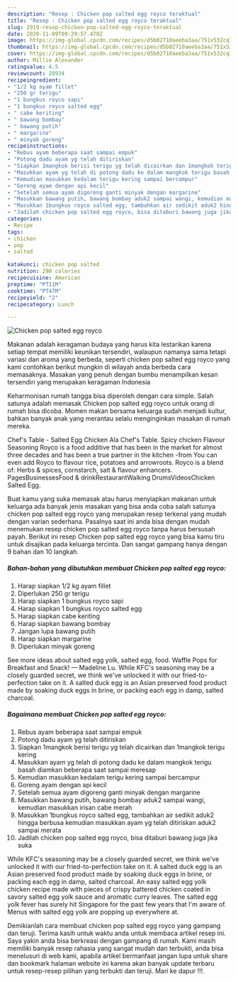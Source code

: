 ```yaml
---
description: "Resep : Chicken pop salted egg royco teraktual"
title: "Resep : Chicken pop salted egg royco teraktual"
slug: 2919-resep-chicken-pop-salted-egg-royco-teraktual
date: 2020-11-09T09:29:57.478Z
image: https://img-global.cpcdn.com/recipes/d5b02710aeeba3aa/751x532cq70/chicken-pop-salted-egg-royco-foto-resep-utama.jpg
thumbnail: https://img-global.cpcdn.com/recipes/d5b02710aeeba3aa/751x532cq70/chicken-pop-salted-egg-royco-foto-resep-utama.jpg
cover: https://img-global.cpcdn.com/recipes/d5b02710aeeba3aa/751x532cq70/chicken-pop-salted-egg-royco-foto-resep-utama.jpg
author: Millie Alexander
ratingvalue: 4.5
reviewcount: 28934
recipeingredient:
- "1/2 kg ayam fillet"
- "250 gr terigu"
- "1 bungkus royco sapi"
- "1 bungkus royco salted egg"
- " cabe keriting"
- " bawang bombay"
- " bawang putih"
- " margarine"
- " minyak goreng"
recipeinstructions:
- "Rebus ayam beberapa saat sampai empuk"
- "Potong dadu ayam yg telah ditiriskan"
- "Siapkan 1mangkok berisi terigu yg telah dicairkan dan 1mangkok terigu kering"
- "Masukkan ayam yg telah di potong dadu ke dalam mangkok terigu basah diamkan beberapa saat sampai meresap"
- "Kemudian masukkan kedalam terigu kering sampai bercampur"
- "Goreng ayam dengan api kecil"
- "Setelah semua ayam digoreng ganti minyak dengan margarine"
- "Masukkan bawang putih, bawang bombay aduk2 sampai wangi, kemudian masukkan irisan cabe merah"
- "Masukkan 1bungkus royco salted egg, tambahkan air sedikit aduk2 hingga berbusa kemudian masukkan ayam yg telah ditiriskan aduk2 sampai merata"
- "Jadilah chicken pop salted egg royco, bisa ditaburi bawang juga jika suka"
categories:
- Recipe
tags:
- chicken
- pop
- salted

katakunci: chicken pop salted 
nutrition: 290 calories
recipecuisine: American
preptime: "PT11M"
cooktime: "PT47M"
recipeyield: "2"
recipecategory: Lunch

---
```



![Chicken pop salted egg royco](https://img-global.cpcdn.com/recipes/d5b02710aeeba3aa/751x532cq70/chicken-pop-salted-egg-royco-foto-resep-utama.jpg)

Makanan adalah keragaman budaya yang harus kita lestarikan karena setiap tempat memiliki keunikan tersendiri, walaupun namanya sama tetapi variasi dan aroma yang berbeda, seperti chicken pop salted egg royco yang kami contohkan berikut mungkin di wilayah anda berbeda cara memasaknya. Masakan yang penuh dengan bumbu menampilkan kesan tersendiri yang merupakan keragaman Indonesia

Keharmonisan rumah tangga bisa diperoleh dengan cara simple. Salah satunya adalah memasak Chicken pop salted egg royco untuk orang di rumah bisa dicoba. Momen makan bersama keluarga sudah menjadi kultur, bahkan banyak anak yang merantau selalu menginginkan masakan di rumah mereka.

Chef&#39;s Table - Salted Egg Chicken Ala Chef&#39;s Table. Spicy chicken Flavour Seasoning Royco is a food additive that has been in the market for almost three decades and has been a true partner in the kitchen -from You can even add Royco to flavour rice, potatoes and arrowroots. Royco is a blend of: Herbs &amp; spices, cornstarch, salt &amp; flavour enhancers. PagesBusinessesFood &amp; drinkRestaurantWalking DrumsVideosChicken Salted Egg.

Buat kamu yang suka memasak atau harus menyiapkan makanan untuk keluarga ada banyak jenis masakan yang bisa anda coba salah satunya chicken pop salted egg royco yang merupakan resep terkenal yang mudah dengan varian sederhana. Pasalnya saat ini anda bisa dengan mudah menemukan resep chicken pop salted egg royco tanpa harus bersusah payah.
Berikut ini resep Chicken pop salted egg royco yang bisa kamu tiru untuk disajikan pada keluarga tercinta. Dan sangat gampang hanya dengan 9 bahan dan 10 langkah.


<!--inarticleads1-->

##### Bahan-bahan yang dibutuhkan membuat Chicken pop salted egg royco:

1. Harap siapkan 1/2 kg ayam fillet
1. Diperlukan 250 gr terigu
1. Harap siapkan 1 bungkus royco sapi
1. Harap siapkan 1 bungkus royco salted egg
1. Harap siapkan  cabe keriting
1. Harap siapkan  bawang bombay
1. Jangan lupa  bawang putih
1. Harap siapkan  margarine
1. Diperlukan  minyak goreng


See more ideas about salted egg yolk, salted egg, food. Waffle Pops for Breakfast and Snack! — Madeline Lu. While KFC&#39;s seasoning may be a closely guarded secret, we think we&#39;ve unlocked it with our fried-to-perfection take on it. A salted duck egg is an Asian preserved food product made by soaking duck eggs in brine, or packing each egg in damp, salted charcoal. 

<!--inarticleads2-->

##### Bagaimana membuat  Chicken pop salted egg royco:

1. Rebus ayam beberapa saat sampai empuk
1. Potong dadu ayam yg telah ditiriskan
1. Siapkan 1mangkok berisi terigu yg telah dicairkan dan 1mangkok terigu kering
1. Masukkan ayam yg telah di potong dadu ke dalam mangkok terigu basah diamkan beberapa saat sampai meresap
1. Kemudian masukkan kedalam terigu kering sampai bercampur
1. Goreng ayam dengan api kecil
1. Setelah semua ayam digoreng ganti minyak dengan margarine
1. Masukkan bawang putih, bawang bombay aduk2 sampai wangi, kemudian masukkan irisan cabe merah
1. Masukkan 1bungkus royco salted egg, tambahkan air sedikit aduk2 hingga berbusa kemudian masukkan ayam yg telah ditiriskan aduk2 sampai merata
1. Jadilah chicken pop salted egg royco, bisa ditaburi bawang juga jika suka


While KFC&#39;s seasoning may be a closely guarded secret, we think we&#39;ve unlocked it with our fried-to-perfection take on it. A salted duck egg is an Asian preserved food product made by soaking duck eggs in brine, or packing each egg in damp, salted charcoal. An easy salted egg yolk chicken recipe made with pieces of crispy battered chicken coated in savory salted egg yolk sauce and aromatic curry leaves. The salted egg yolk fever has surely hit Singapore for the past few years that I&#39;m aware of. Menus with salted egg yolk are popping up everywhere at. 

Demikianlah cara membuat chicken pop salted egg royco yang gampang dan teruji. Terima kasih untuk waktu anda untuk membaca artikel resep ini. Saya yakin anda bisa berkreasi dengan gampang di rumah. Kami masih memiliki banyak resep rahasia yang sangat mudah dan terbukti, anda bisa menelusuri di web kami, apabila artikel bermanfaat jangan lupa untuk share dan bookmark halaman website ini karena akan banyak update terbaru untuk resep-resep pilihan yang terbukti dan teruji. Mari ke dapur !!!. 
